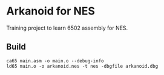 # Arkanoid for NES

Training project to learn 6502 assembly for NES.

## Build

```
ca65 main.asm -o main.o --debug-info
ld65 main.o -o arkanoid.nes -t nes -dbgfile arkanoid.dbg
```